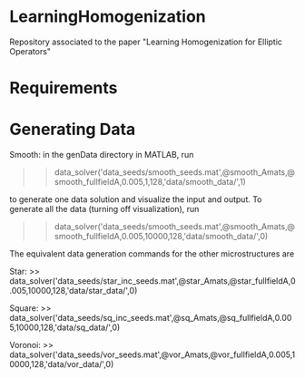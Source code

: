 # LearningHomogenization
Repository associated to the paper "Learning Homogenization for Elliptic Operators"


# Requirements


# Generating Data

Smooth: in the genData directory in MATLAB, run 

>> data_solver('data_seeds/smooth_seeds.mat',@smooth_Amats,@smooth_fullfieldA,0.005,1,128,'data/smooth_data/',1)


to generate one data solution and visualize the input and output. To generate all the data (turning off visualization), run 

>> data_solver('data_seeds/smooth_seeds.mat',@smooth_Amats,@smooth_fullfieldA,0.005,10000,128,'data/smooth_data/',0)


The equivalent data generation commands for the other microstructures are

Star: >> data_solver('data_seeds/star_inc_seeds.mat',@star_Amats,@star_fullfieldA,0.005,10000,128,'data/star_data/',0)

Square: >> data_solver('data_seeds/sq_inc_seeds.mat',@sq_Amats,@sq_fullfieldA,0.005,10000,128,'data/sq_data/',0)

Voronoi: >> data_solver('data_seeds/vor_seeds.mat',@vor_Amats,@vor_fullfieldA,0.005,10000,128,'data/vor_data/',0)
